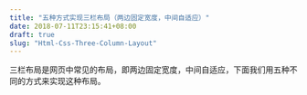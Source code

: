 ```yaml
---
title: "五种方式实现三栏布局（两边固定宽度，中间自适应）"
date: 2018-07-11T23:15:41+08:00
draft: true
slug: "Html-Css-Three-Column-Layout"
---
```


三栏布局是网页中常见的布局，即两边固定宽度，中间自适应，下面我们用五种不同的方式来实现这种布局。